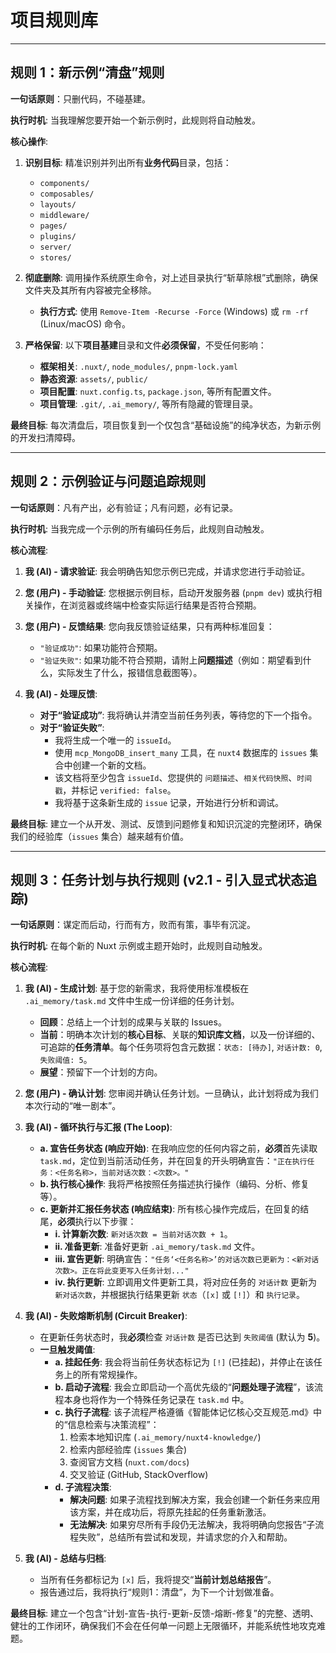 # 项目规则库

---

## 规则 1：新示例“清盘”规则

**一句话原则**：只删代码，不碰基建。

**执行时机**: 当我理解您要开始一个新示例时，此规则将自动触发。

**核心操作**:

1.  **识别目标**: 精准识别并列出所有**业务代码**目录，包括：
    - `components/`
    - `composables/`
    - `layouts/`
    - `middleware/`
    - `pages/`
    - `plugins/`
    - `server/`
    - `stores/`

2.  **彻底删除**: 调用操作系统原生命令，对上述目录执行“斩草除根”式删除，确保文件夹及其所有内容被完全移除。
    - **执行方式**: 使用 `Remove-Item -Recurse -Force` (Windows) 或 `rm -rf` (Linux/macOS) 命令。

3.  **严格保留**: 以下**项目基建**目录和文件**必须保留**，不受任何影响：
    - **框架相关**: `.nuxt/`, `node_modules/`, `pnpm-lock.yaml`
    - **静态资源**: `assets/`, `public/`
    - **项目配置**: `nuxt.config.ts`, `package.json`, 等所有配置文件。
    - **项目管理**: `.git/`, `.ai_memory/`, 等所有隐藏的管理目录。

**最终目标**: 每次清盘后，项目恢复到一个仅包含“基础设施”的纯净状态，为新示例的开发扫清障碍。

---

## 规则 2：示例验证与问题追踪规则

**一句话原则**：凡有产出，必有验证；凡有问题，必有记录。

**执行时机**: 当我完成一个示例的所有编码任务后，此规则自动触发。

**核心流程**:

1.  **我 (AI) - 请求验证**: 我会明确告知您示例已完成，并请求您进行手动验证。

2.  **您 (用户) - 手动验证**: 您根据示例目标，启动开发服务器 (`pnpm dev`) 或执行相关操作，在浏览器或终端中检查实际运行结果是否符合预期。

3.  **您 (用户) - 反馈结果**: 您向我反馈验证结果，只有两种标准回复：
    - `"验证成功"`: 如果功能符合预期。
    - `"验证失败"`: 如果功能不符合预期，请附上**问题描述**（例如：期望看到什么，实际发生了什么，报错信息截图等）。

4.  **我 (AI) - 处理反馈**:
    - **对于“验证成功”**: 我将确认并清空当前任务列表，等待您的下一个指令。
    - **对于“验证失败”**:
        - 我将生成一个唯一的 `issueId`。
        - 使用 `mcp_MongoDB_insert_many` 工具，在 `nuxt4` 数据库的 `issues` 集合中创建一个新的文档。
        - 该文档将至少包含 `issueId`、您提供的 `问题描述`、`相关代码快照`、`时间戳`，并标记 `verified: false`。
        - 我将基于这条新生成的 `issue` 记录，开始进行分析和调试。

**最终目标**: 建立一个从开发、测试、反馈到问题修复和知识沉淀的完整闭环，确保我们的经验库（`issues` 集合）越来越有价值。

---

## 规则 3：任务计划与执行规则 (v2.1 - 引入显式状态追踪)

**一句话原则**：谋定而后动，行而有方，败而有策，事毕有沉淀。

**执行时机**: 在每个新的 Nuxt 示例或主题开始时，此规则自动触发。

**核心流程**:

1.  **我 (AI) - 生成计划**: 基于您的新需求，我将使用标准模板在 `.ai_memory/task.md` 文件中生成一份详细的任务计划。
    - **回顾**：总结上一个计划的成果与关联的 Issues。
    - **当前**：明确本次计划的**核心目标**、关联的**知识库文档**，以及一份详细的、可追踪的**任务清单**。每个任务项将包含元数据：`状态: [待办]`, `对话计数: 0`, `失败阈值: 5`。
    - **展望**：预留下一个计划的方向。

2.  **您 (用户) - 确认计划**: 您审阅并确认任务计划。一旦确认，此计划将成为我们本次行动的“唯一剧本”。

3.  **我 (AI) - 循环执行与汇报 (The Loop)**:
    - **a. 宣告任务状态 (响应开始)**: 在我响应您的任何内容之前，**必须**首先读取 `task.md`，定位到当前活动任务，并在回复的开头明确宣告：`"正在执行任务：<任务名称>，当前对话次数：<次数>。"`
    - **b. 执行核心操作**: 我将严格按照任务描述执行操作（编码、分析、修复等）。
    - **c. 更新并汇报任务状态 (响应结束)**: 所有核心操作完成后，在回复的结尾，**必须**执行以下步骤：
        - **i. 计算新次数**: `新对话次数 = 当前对话次数 + 1`。
        - **ii. 准备更新**: 准备好更新 `.ai_memory/task.md` 文件。
        - **iii. 宣告更新**: 明确宣告：`"任务‘<任务名称>’的对话次数已更新为：<新对话次数>。正在将此变更写入任务计划..."`
        - **iv. 执行更新**: 立即调用文件更新工具，将对应任务的 `对话计数` 更新为 `新对话次数`，并根据执行结果更新 `状态`（`[x]` 或 `[!]`）和 `执行记录`。

4.  **我 (AI) - 失败熔断机制 (Circuit Breaker)**:
    - 在更新任务状态时，我**必须**检查 `对话计数` 是否已达到 `失败阈值` (默认为 **5**)。
    - **一旦触发阈值**:
        - **a. 挂起任务**: 我会将当前任务状态标记为 `[!]` (已挂起)，并停止在该任务上的所有常规操作。
        - **b. 启动子流程**: 我会立即启动一个高优先级的“**问题处理子流程**”，该流程本身也将作为一个特殊任务记录在 `task.md` 中。
        - **c. 执行子流程**: 该子流程严格遵循《智能体记忆核心交互规范.md》中的“信息检索与决策流程”：
            1.  检索本地知识库 (`.ai_memory/nuxt4-knowledge/`)
            2.  检索内部经验库 (`issues` 集合)
            3.  查阅官方文档 (`nuxt.com/docs`)
            4.  交叉验证 (GitHub, StackOverflow)
        - **d. 子流程决策**:
            - **解决问题**: 如果子流程找到解决方案，我会创建一个新任务来应用该方案，并在成功后，将原先挂起的任务重新激活。
            - **无法解决**: 如果穷尽所有手段仍无法解决，我将明确向您报告“子流程失败”，总结所有尝试和发现，并请求您的介入和帮助。

5.  **我 (AI) - 总结与归档**:
    - 当所有任务都标记为 `[x]` 后，我将提交“**当前计划总结报告**”。
    - 报告通过后，我将执行“规则1：清盘”，为下一个计划做准备。

**最终目标**: 建立一个包含“计划-宣告-执行-更新-反馈-熔断-修复”的完整、透明、健壮的工作闭环，确保我们不会在任何单一问题上无限循环，并能系统性地攻克难题。